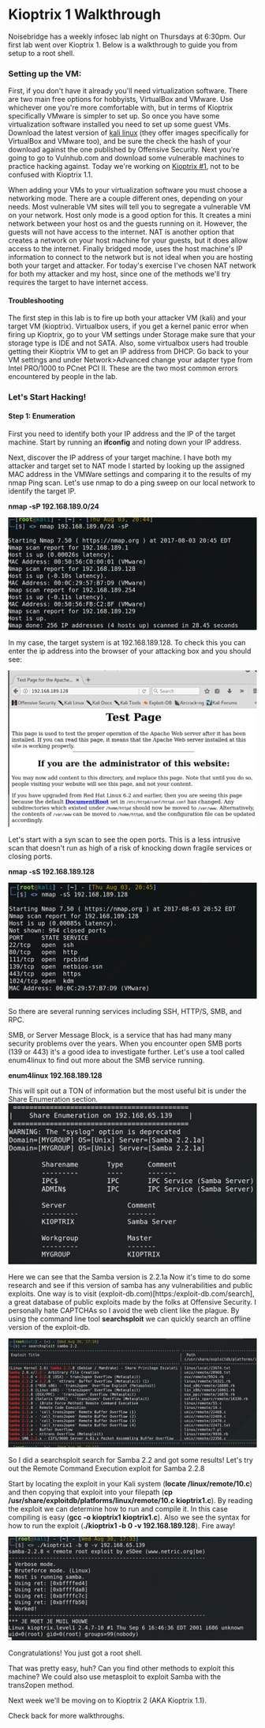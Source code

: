 # Kioptrix 1 Walkthrough

Noisebridge has a weekly infosec lab night on Thursdays at 6:30pm. Our first lab went over Kioptrix 1. Below is a walkthrough to guide you from setup to a root shell. 

### Setting up the VM: 

First, if you don't have it already you'll need virtualization software. There are two main free options for hobbyists, VirtualBox and VMware. Use whichever one you're more comfortable with, but in terms of Kioptrix specifically VMware is simpler to set up. So once you have some virtualization software installed you need to set up some guest VMs. Download the latest version of [kali linux](https://www.offensive-security.com/kali-linux-vmware-virtualbox-image-download/) (they offer images specifically for VirtualBox and VMware too), and be sure the check the hash of your download against the one published by Offensive Security. Next you're going to go to Vulnhub.com and download some vulnerable machines to practice hacking against. Today we're working on [Kioptrix #1](https://www.vulnhub.com/entry/kioptrix-level-1-1,22/), not to be confused with Kioptrix 1.1. 

When adding your VMs to your virtualization software you must choose a networking mode. There are a couple different ones, depending on your needs. Most vulnerable VM sites will tell you to segregate a vulnerable VM on your network. Host only mode is a good option for this. It creates a mini network between your host os and the guests running on it. However, the guests will not have access to the internet. NAT is another option that creates a network on your host machine for your guests, but it does allow access to the internet. Finally bridged mode, uses the host machine's IP information to connect to the network but is not ideal when you are hosting both your target and attacker. For today's exercise I've chosen NAT network for both my attacker and my host, since one of the methods we'll try requires the target to have internet access. 

#### Troubleshooting

The first step in this lab is to fire up both your attacker VM (kali) and your target VM (kioptrix). Virtualbox users, if you get a kernel panic error when firing up Kioptrix, go to your VM settings under Storage make sure that your storage type is IDE and not SATA. Also, some virtualbox users had trouble getting their Kioptrix VM to get an IP address from DHCP. Go back to your VM settings and under Network>Advanced change your adapter type from Intel PRO/1000 to PCnet PCI II. These are the two most common errors encountered by people in the lab.

### Let's Start Hacking!

#### Step 1: Enumeration

First you need to identify both your IP address and the IP of the target machine. Start by running an **ifconfig** and noting down your IP address. 

Next, discover the IP address of your target machine. I have both my attacker and target set to NAT mode I started by looking up the assigned MAC address in the VMWare settings and comparing it to the results of my nmap Ping scan.
Let's use nmap to do a ping sweep on our local network to identify the target IP.

**nmap -sP 192.168.189.0/24**

![](/images/kioptrix1/kioptrix1-1.png)

In my case, the target system is at 192.168.189.128. To check this you can enter the ip address into the browser of your attacking box and you should see: 

![](/images/kioptrix1/kioptrix1-2.png)


Let's start with a syn scan to see the open ports. This is a less intrusive scan that doesn't run as high of a risk of knocking down fragile services or closing ports.

**nmap -sS 192.168.189.128**

![](/images/kioptrix1/kioptrix1-3.png)

So there are several running services including SSH, HTTP/S, SMB, and RPC. 

SMB, or Server Message Block, is a service that has had many many security problems over the years. When you encounter open SMB ports (139 or 443) it's a good idea to investigate further. Let's use a tool called enum4linux to find out more about the SMB service running.

**enum4linux 192.168.189.128**

This will spit out a TON of information but the most useful bit is under the Share Enumeration section.
![](/images/kioptrix1/kioptrix1-5.png)

Here we can see that the Samba version is 2.2.1a
Now it's time to do some research and see if this version of samba has any vulnerabilities and public exploits. One way is to visit (exploit-db.com)[https:/exploit-db.com/search], a great database of public exploits made by the folks at Offensive Security. I personally hate CAPTCHAs so I avoid the web client like the plague. By using the command line tool **searchsploit** we can quickly search an offline version of the exploit-db.

![](/images/kioptrix1/kioptrix1-6.png)

So I did a searchsploit search for Samba 2.2 and got some results! Let's try out the Remote Command Execution exploit for Samba 2.2.8

Start by locating the exploit in your Kali system (**locate /linux/remote/10.c**) and then copying that exploit into your filepath (**cp /usr/share/exploitdb/platforms/linux/remote/10.c kioptrix1.c**). By reading the exploit we can determine how to run and compile it. In this case compiling is easy (**gcc -o kioptrix1 kioptrix1.c**). Also we see the syntax for how to run the exploit (**./kioptrix1 -b 0 -v 192.168.189.128**). Fire away!

![](/images/kioptrix1/kioptrix1-7.png)

Congratulations! You just got a root shell.

That was pretty easy, huh? Can you find other methods to exploit this machine? We could also use metasploit to exploit Samba with the trans2open method.

Next week we'll be moving on to Kioptrix 2 (AKA Kioptrix 1.1).

Check back for more walkthroughs.






